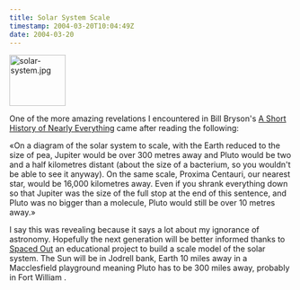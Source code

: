 ```yaml
---
title: Solar System Scale
timestamp: 2004-03-20T10:04:49Z
date: 2004-03-20
---
```


<img alt="solar-system.jpg" src="http://blog.whatfettle.com/archives/solar-system.jpg" width="100" height="91" border="0" />

One of the more amazing revelations I encountered in Bill Bryson's <a href='http://www.amazon.co.uk/exec/obidos/ASIN/0385408188/026-7884678-7671600'>A Short History of Nearly Everything</a> came after reading the following:

«On a diagram of the solar system to scale, with the Earth reduced to the size of pea, Jupiter would be over 300 metres away and Pluto would be two and a half kilometres distant (about the size of a bacterium, so you wouldn't be able to see it anyway). On the same scale, Proxima Centauri, our nearest star, would be 16,000 kilometres away. Even if you shrank everything down so that Jupiter was the size of the full stop at the end of this sentence, and Pluto was no bigger than a molecule, Pluto would still be over 10 metres away.»

I say this was revealing because it says a lot about my ignorance of astronomy. Hopefully the next generation will be better informed thanks to <a href='http://news.bbc.co.uk/1/hi/sci/tech/3550339.stm'>Spaced Out</a> an educational project to build a scale model of the solar system. The Sun will be in Jodrell bank,  Earth 10 miles away in a Macclesfield playground meaning Pluto has to be 300 miles away, probably in Fort William .
